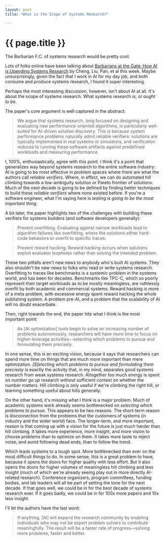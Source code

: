 ```yaml
---
layout: post
title: "What is the Scope of Systems Research?"

---
```

{{ page.title }}
================

<p class="meta">The Barbarian F.C. of systems research would be pretty cool.</p>

Lots of folks online have been talking about [Barbarians at the Gate: How AI is Upending Systems Research](https://arxiv.org/abs/2510.06189) by Cheng, Liu, Pan, et al this week. Maybe unsurprisingly, given the fact that I work in AI for my day job, and both consume and produce systems research, I found it super interesting.

Perhaps the most interesting discussion, however, isn't about AI at all. It's about the scope of systems research. What systems research *is*, or *aught to be*.

The paper's core argument is well captured in the abstract:

> We argue that systems research, long focused on designing and evaluating new performance-oriented algorithms, is particularly well-suited for AI-driven solution discovery. This is because system performance problems naturally admit reliable verifiers: solutions are typically implemented in real systems or simulators, and verification reduces to running these software artifacts against predefined workloads and measuring performance.

I, 100%, enthusiastically, agree with this point. I think it's a point that generalizes way beyond systems research to the entire software industry: AI is going to be most effective in problem spaces where there are what the authors call *reliable verifiers*. Where, in effect, we can do automated hill climbing towards a low-ambiguity solution or Pareto frontier of solutions. Much of the next decade is going to be defined by finding better techniques to build these *reliable verifiers* where none existed before. If you're a software engineer, what I'm saying here is *testing is going to be the most important thing*.

A bit later, the paper highlights two of the challenges with building these verifiers for systems builders (and software developers generally):

> Prevent overfitting. Evaluating against narrow workloads lead to algorithm failures like overfitting, where the solutions either hard-code behaviors or overfit to specific traces.

> Prevent reward hacking. Reward hacking occurs when solutions exploit evaluator loopholes rather than solving the intended problem.

These two pitfalls aren't new news to anybody who's built AI systems. They also shouldn't be new news to folks who read or write systems research. Overfitting to traces like benchmarks is a systemic problem in the systems world, and has been for decades. Benchmarks like TPC-C, which so poorly represent their target workloads as to be mostly meaningless, are ruthlessly overfit by both academic and commercial systems. Reward hacking is more of a meta problem, with excessive energy spent reward hacking the whole publishing system. A problem pre-AI, and a problem that the scalability of AI will no doubt exacerbate.

Then, right towards the end, the paper hits what I think is the most important point:

> As [AI optimization] tools begin to solve an increasing number of problems autonomously, researchers will have more time to focus on higher-leverage activities—selecting which problems to pursue and formulating them precisely.

In one sense, this is an exciting vision, because it says that researchers can spend more time on things that are much more important than mere optimization. *[S]electing which problems to pursue and formulating them precisely* is exactly the activity that, in my mind, separates good systems research from weak systems research. Altogether too much energy is spent on *number go up* research without sufficient context on whether the number matters. Hill climbing is only useful if we're climbing the right hill, or learning something useful about hills generally.

On the other hand, it's missing what I think is a major problem. Much of academic systems work already seems bottlenecked on *selecting which problems to pursue*. This appears to be two reasons. The short-term reason is disconnection from the problems that the customers of systems (in industry and the wider world) face. The longer-term, and more important, reason is that coming up with a vision for the future is just much harder than hill climbing. It takes more experience, more insight, and more vision to choose problems than to optimize on them. It takes more taste to reject noise, and avoid following dead ends, than to follow the trend.

Which leads systems to a tough spot. More bottlenecked than ever on the most difficult things to do. In some sense, this is a great problem to have, because it opens the doors for higher quality with less effort. But it also opens the doors for higher volumes of meaningless hill climbing and less insight (much of which we're already seeing play out in more directly AI-related research). Conference organizers, program committees, funding bodies, and lab leaders will all be part of setting the tone for the next decade. If that goes well, we could be in for the best decade of systems research ever. If it goes badly, we could be in for 100x more papers and 10x less insight.

I'll let the authors have the last word:

> If anything, [AI] will expand the research community by enabling individuals who may not be expert problem solvers to contribute meaningfully. The result will be a faster rate of progress—solving more problems, faster and better.
